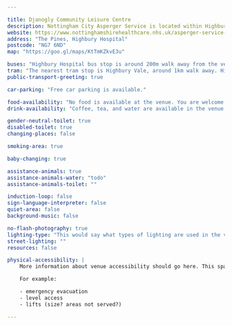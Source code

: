 ```yaml
---

title: Djanogly Community Leisure Centre
description: Nottingham City Asperger Service is located within Highbury Hopsital, around 5km north of Nottingham city centre. 
website: https://www.nottinghamshirehealthcare.nhs.uk/asperger-service-nottingham-city
address: "The Pines, Highbury Hospital"
postcode: "NG7 6ND"
map: "https://goo.gl/maps/KtTmKZkvE3u"

buses: "Highbury Hospital bus stop is around 200m walk away from the venue. The 68 and 69 buses buses serve this stop and travel to/from central Nottingham."
tram: "The nearest tram stop is Highbury Vale, around 1km walk away. Highbury Vale is normally served by all services on the NET tram network."
public-transport-greeting: true

car-parking: "Free car parking is available."

food-availability: "No food is available at the venue. You are welcome to bring your own snacks with you."
drink-availability: "Coffee, tea, and water are available in the venue. You are welcome to bring your own drinks with you as well."

gender-neutral-toilet: true
disabled-toilet: true
changing-places: false

smoking-area: true

baby-changing: true

assistance-animals: true
assistance-animals-water: "todo"
assistance-animals-toilet: ""

induction-loop: false
sign-language-interpreter: false
quiet-area: false
background-music: false

no-flash-photography: true
lighting-type: "This would say what types of lighting are used in the venue."
street-lighting: ""
resources: false

physical-accessibility: |
    More information about venue accessibility should go here. This space is for futher, more detailed information that may be useful to people with physical disabilities.

    For example:

    - emergency evacuation
    - level access
    - lifts (size? areas not served?)

---
```


